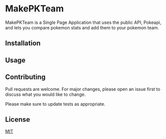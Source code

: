 # MakePKTeam

MakePKTeam is a Single Page Application that uses the public API, Pokeapi, and lets you compare pokemon stats and add them to your pokemon team.

## Installation


## Usage

## Contributing
Pull requests are welcome. For major changes, please open an issue first to discuss what you would like to change.

Please make sure to update tests as appropriate.

## License
[MIT](https://choosealicense.com/licenses/mit/)
